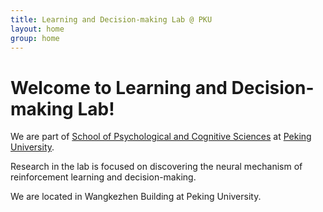 ```yaml
---
title: Learning and Decision-making Lab @ PKU
layout: home
group: home
---
```


# Welcome to Learning and Decision-making Lab!

We are part of [School of Psychological and Cognitive Sciences](http://psy.pku.edu.cn) at [Peking University](http://pku.edu.cn). 

Research in the lab is focused on discovering the neural mechanism of reinforcement learning and decision-making. 

We are located in Wangkezhen Building at Peking University.

